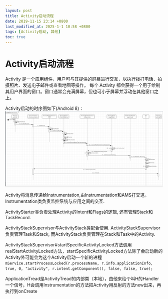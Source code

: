 ```yaml
---
layout: post
title: Activity启动流程
date: 2019-11-15 23:14 +0800
last_modified_at: 2025-1-1 10:58 +0800
tags: [Activity启动, 其他]
toc: true
---
```


# Activity启动流程

Activity 是一个应用组件，用户可与其提供的屏幕进行交互，以执行拨打电话、拍摄照片、发送电子邮件或查看地图等操作。 每个 Activity 都会获得一个用于绘制其用户界面的窗口。窗口通常会充满屏幕，但也可小于屏幕并浮动在其他窗口之上。

Activity启动的时序图如下(Android 8)：
![Activity启动时序图](https://github.com/Charles199310/Charles199310.github.io/blob/main/assets/images/startActivity.PNG?raw=true)

Activity将消息传递给Instrumentation,由Instrumentation和AMS打交道。
Instrumentation类负责监控系统与应用之间的交互.

ActivityStarter类负责处理Activity的Intent和Flags的逻辑, 还有管理Stack和TaskRecord.

ActivityStackSupervisor与ActivityStack类配合使用. ActivityStackSupervisor负责管理Task和Stack, 而ActivityStack负责管理在Stack和Task中的Activity.

ActivityStackSupervisor#startSpecificActivityLocked方法调用realStartActivityLocked方法，startSpecificActivityLocked方法除了会启动新的Activity外可能会为这个Activity启动一个新的进程`       mService.startProcessLocked(r.processName, r.info.applicationInfo, true, 0,
"activity", r.intent.getComponent(), false, false, true);`

ApplicationTread是ActivityTread的内部类（本地），由他来给个叫H的Handler一个信号，H会调用Instrumentation的方法把Activity用反射的方法new出来，再执行到onCreate
